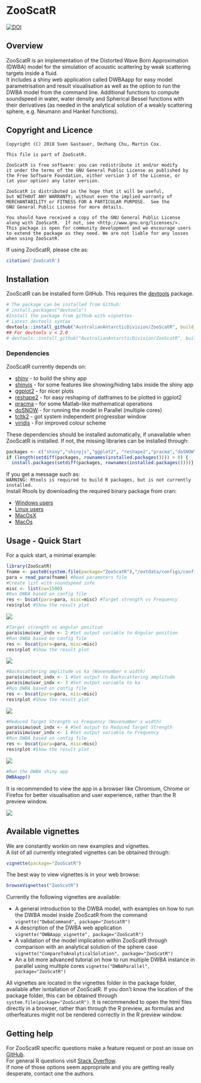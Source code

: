 # ZooScatR 

[![DOI](https://zenodo.org/badge/130287798.svg)](https://zenodo.org/badge/latestdoi/130287798)

## Overview
ZooScatR is an implementation of the Distorted Wave Born Approximation (DWBA) model for the simulation of acoustic scattering by weak scattering targets inside a fluid.  
It includes a shiny web application called DWBAapp for easy model parametrisation and result visualisation as well as the option to run the DWBA model from the command line. Additional functions to compute soundspeed in water, water density and Spherical Bessel functions with their derivatives (as needed in the analytical solution of a weakly scattering sphere, e.g. Neumann and Hankel functions).    

## Copyright and Licence  


    Copyright (C) 2018 Sven Gastauer, Dezhang Chu, Martin Cox.
    
    This file is part of ZooScatR.
    
    ZooScatR is free software: you can redistribute it and/or modify
    it under the terms of the GNU General Public License as published by
    the Free Software Foundation, either version 3 of the License, or
    (at your option) any later version.
    
    ZooScatR is distributed in the hope that it will be useful,
    but WITHOUT ANY WARRANTY; without even the implied warranty of
    MERCHANTABILITY or FITNESS FOR A PARTICULAR PURPOSE.  See the
    GNU General Public License for more details.
    
    You should have received a copy of the GNU General Public License
    along with ZooScatR.  If not, see <http://www.gnu.org/licenses/>.
    This package is open for community development and we encourage users to extend the package as they need. We are not liable for any losses when using ZooScatR.
  

If using ZooScatR, please cite as:  

``` r
citation('ZooScatR')
```

## Installation  

ZooScatR can be installed form GitHub. This requires the [devtools](https://cran.r-project.org/web/packages/devtools/index.html) package.

``` r
# The package can be installed from Github:
# install.packages("devtools")
#Install the package from github with vignettes
# Latest devtools syntax
devtools::install_github("AustralianAntarcticDivision/ZooScatR", build_opts = c("--no-resave-data", "--no-manual"))
## For devtools v < 2.0
# devtools::install_github("AustralianAntarcticDivision/ZooScatR", build_vignettes = TRUE, force_deps=TRUE)
```
### Dependencies  

ZooScatR currently depends on: 
  
* [shiny](https://shiny.rstudio.com/) - to build the shiny app
* [shinyjs](https://cran.r-project.org/web/packages/shinyjs/index.html) - for some features like showing/hiding tabs inside the shiny app
* [ggplot2](https://cran.r-project.org/web/packages/ggplot2/index.html) - for nicer plots
* [reshape2](https://cran.r-project.org/web/packages/reshape2/index.html) - for easy reshaping of datframes to be plotted in ggplot2
* [pracma](https://cran.r-project.org/web/packages/pracma/index.html) - for some Matlab-like mathematical operations
* [doSNOW](https://cran.r-project.org/web/packages/doSNOW/index.html) - for running the model in Parallel (multiple cores)
* [tcltk2](https://cran.r-project.org/web/packages/tcltk2/index.html) - got system independent progressbar window
* [viridis](https://cran.r-project.org/web/packages/viridis/index.html) - For improved colour scheme  
  
These dependencies should be installed automatically, if unavailable when ZooScatR is installed. If not, the missing libraries can be installed through:  

``` r
packages <- c("shiny","shinyjs","ggplot2", "reshape2","pracma","doSNOW","tcltk2","viridis")
if (length(setdiff(packages, rownames(installed.packages()))) > 0) {
  install.packages(setdiff(packages, rownames(installed.packages())))}
```  
If you get a message such as:  
```WARNING: Rtools is required to build R packages, but is not currently installed. ```  
Install Rtools by downloading the required binary package from cran:  
* [Windows users](https://cran.r-project.org/bin/windows)  
* [Linux users](https://cran.r-project.org/bin/linux)  
* [MacOsX](https://cran.r-project.org/bin/macosx)
* [MacOs](https://cran.r-project.org/bin/macos)  


## Usage - Quick Start  
  
For a quick start, a minimal example:  

``` r
library(ZooScatR)
fname <- paste0(system.file(package="ZooScatR"),"/extdata/configs/config_0.dat") #Loacation of the parameters file
para = read_para(fname) #Read parameters file
#Create list with soundspeed info
misc <- list(cw=1500)
#Run DWBA based on config file
res <- bscat(para=para, misc=misc) #Target strength vs Frequency
res$rplot #Show the result plot
```  

![](man/figures/Figure-1.png)<!-- -->

``` r
#Target strength vs angular position
para$simu$var_indx <- 2 #Set output variable to Angular position
#Run DWBA based on config file
res <- bscat(para=para, misc=misc)
res$rplot #Show the result plot
```  

![](man/figures/Figure-2.png)<!-- -->

``` r
#Backscattering amplitude vs ka (Wavenumber x width)
para$simu$out_indx <- 1 #Set output to Backscattering amplitude
para$simu$var_indx <- 3 #Set output variable to ka
#Run DWBA based on config file
res <- bscat(para=para, misc=misc)
res$rplot #Show the result plot
```  

![](man/figures/Figure-3.png)<!-- -->

``` r
#Reduced Target Strength vs Frequency (Wavenumber x width)
para$simu$out_indx <- 4 #Set output to Reduced Target Strength
para$simu$var_indx <- 1 #Set output variable to Frequency
#Run DWBA based on config file
res <- bscat(para=para, misc=misc)
res$rplot #Show the result plot
```  

![](man/figures/Figure-4.png)<!-- -->

``` r
#Run the DWBA shiny app
DWBAapp()
```  
It is recommended to view the app in a browser like Chromium, Chrome or Firefox for better visualisation and user experience, rather than the R preview window.  

![](man/figures/Figure-5.png)<!-- -->

## Available vignettes  

We are constantly workin on new examples and vignettes.  
A list of all currently integrated vignettes can be obtained through:

``` r 
vignette(package="ZooScatR")
```  
The best way to view vignettes is in your web browse:  
``` r
browseVignettes("ZooScatR")
```

Currently the following vignettes are available:  

* A general introduction to the DWBA model, with examples on how to run the DWBA model inside ZooScatR from the command ``` vignette("DwbaCommand", package="ZooScatR") ```  
* A description of the DWBA web application ``` vignette("DWBAapp_vignette", package="ZooScatR") ```  
* A validation of the model implication within ZooScatR through comparison with an analytical solution of the sphere case ``` vignette("CompareToAnalyticalSolution", package="ZooScatR") ```
* An a bit more advanced tutorial on how to run multiple DWBA instance in parallel using multiple cores ``` vignette("DWBAParallel", package="ZooScatR") ```  

All vignettes are located in the vignettes folder in the package folder, available after isntallation of ZooScatR. If you don't know the location of the package folder, this can be obtained through ``` system.file(package="ZooScatR") ```. It is recommended to open the html files directly in a browser, rather than through the R preview, as formulas and otherfeatures might not be rendered correctly in the R preview window.  

## Getting help  
For ZooScatR specific questions make a feature request or post an issue on [GitHub](https://github.com/AustralianAntarcticDivision/ZooScatR).    
For general R questions visit [Stack Overflow](https://stackoverflow.com/questions/tagged/r).  
If none of those options seem appropriate and you are getting really desperate, contact one the authors.  
